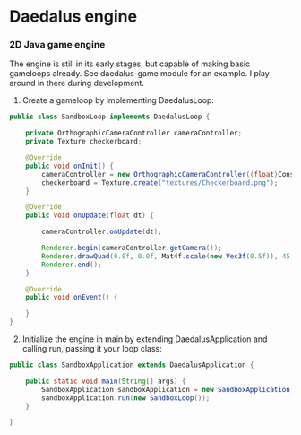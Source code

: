 # Daedalus engine
### 2D Java game engine

The engine is still in its early stages, but capable of making basic gameloops already. See daedalus-game module for an example. I play around in there during development.

1. Create a gameloop by implementing DaedalusLoop:

```java
public class SandboxLoop implements DaedalusLoop {

    private OrthographicCameraController cameraController;
    private Texture checkerboard;

    @Override
    public void onInit() {
        cameraController = new OrthographicCameraController((float)Constants.WINDOW_WIDTH / (float)Constants.WINDOW_HEIGHT, true);
        checkerboard = Texture.create("textures/Checkerboard.png");
    }

    @Override
    public void onUpdate(float dt) {

        cameraController.onUpdate(dt);

        Renderer.begin(cameraController.getCamera());
        Renderer.drawQuad(0.0f, 0.0f, Mat4f.scale(new Vec3f(0.5f)), 45, checkerboard);
        Renderer.end();
    }

    @Override
    public void onEvent() {

    }
}

```

2. Initialize the engine in main by extending DaedalusApplication and calling run, passing it your loop class: 

```java
public class SandboxApplication extends DaedalusApplication {

    public static void main(String[] args) {
        SandboxApplication sandboxApplication = new SandboxApplication();
        sandboxApplication.run(new SandboxLoop());
    }

}

```